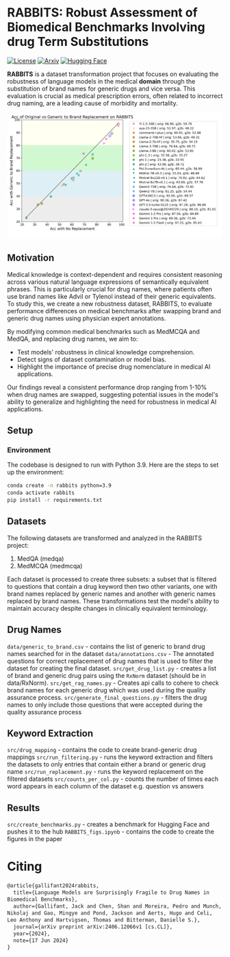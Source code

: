 # RABBITS: Robust Assessment of Biomedical Benchmarks Involving drug Term Substitutions

<!-- exclude_docs -->
[![License](https://img.shields.io/badge/License-Apache_2.0-blue.svg)](./LICENSE.txt)
[![Arxiv](https://img.shields.io/badge/Arxiv-2406.12066-red)](https://arxiv.org/abs/2406.12066)
[![Hugging Face](https://img.shields.io/badge/Hugging%20Face-RABBITS-green)](https://huggingface.co/spaces/AIM-Harvard/rabbits-leaderboard)


<!-- exclude_docs_end -->

**RABBITS** is a dataset transformation project that focuses on evaluating the robustness of language models in the medical **domain** through the substitution of brand names for generic drugs and vice versa. This evaluation is crucial as medical prescription errors, often related to incorrect drug naming, are a leading cause of morbidity and mortality.

![RABBITS Plot](rabbits_plot.png)

## Motivation

Medical knowledge is context-dependent and requires consistent reasoning across various natural language expressions of semantically equivalent phrases. This is particularly crucial for drug names, where patients often use brand names like Advil or Tylenol instead of their generic equivalents. To study this, we create a new robustness dataset, RABBITS, to evaluate performance differences on medical benchmarks after swapping brand and generic drug names using physician expert annotations.

By modifying common medical benchmarks such as MedMCQA and MedQA, and replacing drug names, we aim to:

- Test models' robustness in clinical knowledge comprehension.
- Detect signs of dataset contamination or model bias.
- Highlight the importance of precise drug nomenclature in medical AI applications.

Our findings reveal a consistent performance drop ranging from 1-10% when drug names are swapped, suggesting potential issues in the model's ability to generalize and highlighting the need for robustness in medical AI applications.

## Setup

### Environment

The codebase is designed to run with Python 3.9. Here are the steps to set up the environment:

```bash
conda create -n rabbits python=3.9
conda activate rabbits
pip install -r requirements.txt
```

## Datasets

The following datasets are transformed and analyzed in the RABBITS project:

1. MedQA (medqa)
2. MedMCQA (medmcqa)

Each dataset is processed to create three subsets: a subset that is filtered to questions that contain a drug keyword then two other variants, one with brand names replaced by generic names and another with generic names replaced by brand names. These transformations test the model's ability to maintain accuracy despite changes in clinically equivalent terminology.


## Drug Names
`data/generic_to_brand.csv` - contains the list of generic to brand drug names searched for in the dataset
`data/annotations.csv` - The annotated questions for correct replacement of drug names that is used to filter the dataset for creating the final dataset. 
`src/get_drug_list.py` - creates a list of brand and generic drug pairs using the `RxNorm` dataset (should be in data/RxNorm). 
`src/get_rag_names.py` - Creates api calls to cohere to check brand names for each generic drug which was used during the quality assurance process.
`src/generate_final_questions.py` - filters the drug names to only include those questions that were accepted during the quality assurance process

## Keyword Extraction
`src/drug_mapping` - contains the code to create brand-generic drug mappings
`src/run_filtering.py` - runs the keyword extraction and filters the datasets to only entries that contain either a brand or generic drug name
`src/run_replacement.py` - runs the keyword replacement on the filtered datasets
`src/counts_per_col.py` - counts the number of times each word appears in each column of the dataset e.g. question vs answers

## Results
`src/create_benchmarks.py` - creates a benchmark for Hugging Face and pushes it to the hub
`RABBITS_figs.ipynb` - contains the code to create the figures in the paper

# Citing
```
@article{gallifant2024rabbits,
  title={Language Models are Surprisingly Fragile to Drug Names in Biomedical Benchmarks},
  author={Gallifant, Jack and Chen, Shan and Moreira, Pedro and Munch, Nikolaj and Gao, Mingye and Pond, Jackson and Aerts, Hugo and Celi, Leo Anthony and Hartvigsen, Thomas and Bitterman, Danielle S.},
  journal={arXiv preprint arXiv:2406.12066v1 [cs.CL]},
  year={2024},
  note={17 Jun 2024}
}
```
